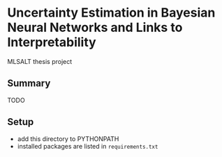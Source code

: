 # Uncertainty Estimation in Bayesian Neural Networks and Links to Interpretability

MLSALT thesis project

## Summary

TODO

## Setup
- add this directory to PYTHONPATH
- installed packages are listed in `requirements.txt`
